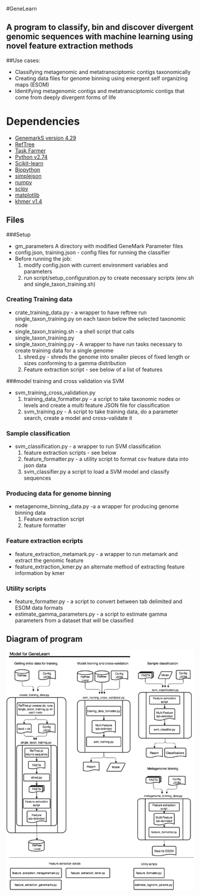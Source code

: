 
#GeneLearn
## A program to classify, bin and discover divergent  genomic sequences with machine learning using novel feature extraction methods  
 
##Use cases:
* Classifying metagenomic and metatransciptomic contigs taxonomically
* Creating data files for genome binning using emergent self organizing maps (ESOM)
* Identifying metagenomic contigs and metatransciptomic contigs that come from deeply 
  divergent forms of life

# Dependencies
* [GenemarkS version 4.29](http://exon.gatech.edu/GeneMark/)
* [RefTree](https://bitbucket.org/berkeleylab/jgi_reftree)
* [Task Farmer](http://jgi.goe.gov)
* [Python v2.74](https://www.python.org/)
* [Scikit-learn](https://scikits.appspot.com/scikit-learn)
* [Biopython](http://biopython.org)
* [simplejson](https://github.com/simplejson/simplejson)
* [numpy](http://www.numpy.org/)
* [scipy](http://www.scipy.org/)
* [matplotlib](http://matplotlib.org/)
* [khmer v1.4](https://pypi.python.org/pypi/khmer/1.4/)


## Files
###Setup
 * gm_parameters A directory with modified GeneMark Parameter files
 * config.json, training.json - config files for running the classifier 
 * Before running the job:
    1. modify config.json with current environment variables and parameters 
    2. run script/setup_configuration.py to create necessary scripts (env.sh and single_taxon_training.sh)
 
### Creating Training data
 * crate_training_data.py - a wrapper to have reftree run single_taxon_training.py on each taxon below the selected taxonomic node
 * single_taxon_training.sh - a shell script that calls single_taxon_training.py
 * single_taxon_training.py - A wrapper to have run tasks necessary to create training data for a single genome
 	1. shred.py - shreds the genome into smaller pieces of fixed length or sizes conforming to a gamma distribution
 	2. Feature extraction script - see below of a list of features

###model training and cross validation via SVM
* svm_training_cross_validation.py
	1. training_data_formatter.py - a script to take taxonomic nodes or levels and create
	 a multi feature JSON file for classification 
	2. svm_training.py - A script to take training data, do a parameter search, create a model and cross-validate it 

### Sample classification
* svm_classification.py - a wrapper to run SVM classification
	1. feature extraction scripts - see below
	2. feature_formatter.py - a utility script  to format csv feature data into json data
	3. svm_classifier.py a script to load a SVM model and classify sequences

### Producing data for genome binning
* metagenome_binning_data.py -a a wrapper for producing genome binning data
	1. Feature extraction script
	2. feature formatter
	

### Feature extraction ecripts 
* feature_extraction_metamark.py - a wrapper to run metamark and extract the genomic feature
* feature_extraction_kmer.py an alternate method of extracting feature information by kmer

### Utility scripts 
* feature_formatter.py - a script to convert between tab delimited and ESOM data formats
* estimate_gamma_parameters.py - a script to estimate gamma parameters from a dataset that will be classified

## Diagram of program

![Diagram](GeneLearn.png)


